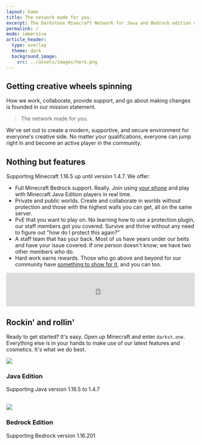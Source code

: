 ```yaml
---
layout: home
title: The network made for you.
excerpt: The Darkstone Minecraft Network for Java and Bedrock edition masterfully made to satisfy everyone's spontaneously creative side.
permalink: /
mode: immersive
article_header:
  type: overlay
  theme: dark
  background_image:
    src: ../assets/images/hero.png
---
```


## Getting creative wheels spinning
How we work, collaborate, provide support, and go about making changes is founded in our mission statement.

> The network made for you.

We've set out to create a modern, supportive, and secure environment for everyone's creative side. No matter your qualifications, everyone can jump right in and become an active player in the community.

## Nothing but features
Supporting Minecraft 1.16.5 up until version 1.4.7. We offer:
* Full Minecraft Bedrock support. Really. Join using [your phone](../hc/getting-started#joining-on-bedrock) and play with Minecraft Java Edition players in real time.
* Private and public worlds. Create and collaborate in worlds without protection and those with the highest walls you can get, all on the same server.
* PvE that you want to play on. No learning how to use a protection plugin, our staff members got you covered. Survive and thrive without any need to figure out "how do I protect this again?"
* A staff team that has your back. Most of us have years under our belts and have your issue covered. If one person doesn't know; we have two other members who do.
* Hard work earns rewards. Those who go above and beyond for our community have [something to show for it](../hc/titles-and-honors), and you can too.

<iframe style="width:728px;height:90px;max-width:100%;border:none;display:block" src="https://namemc.com/server/darkst.one/embed" width="728" height="90"></iframe>

## Rockin' and rollin'
Ready to get started? It's easy. Open up Minecraft and enter `darkst.one`. Everything else is in your hands to make use of our latest features and cosmetics. It's what we do best.

<div class="item">
  <div class="item__image">
    <a href="{{ site.baseurl/hc/getting-started#joining-the-network }}"><img class="image image--sm" src="{{ site.baseurl }}/assets/images/java.png"/></a>
  </div>
  <div class="item__content">
    <div class="item__header">
      <h3>Java Edition</h3>
    </div>
    <div class="item__description">
      <p>Supporting Java version 1.16.5 to 1.4.7</p>
    </div>
  </div>
</div>

<br>

<div class="item">
  <div class="item__image">
    <a href="{{ site.baseurl/hc/getting-started#joining-on-bedrock }}"><img class="image image--sm" src="{{ site.baseurl }}/assets/images/bedrock.png"/></a>
  </div>
  <div class="item__content">
    <div class="item__header">
      <h3>Bedrock Edition</h3>
    </div>
    <div class="item__description">
      <p>Supporting Bedrock version 1.16.201</p>
    </div>
  </div>
</div>
